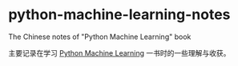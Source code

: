# python-machine-learning-notes
The Chinese notes of "Python Machine Learning" book

主要记录在学习 [Python Machine Learning](https://github.com/rasbt/python-machine-learning-book) 一书时的一些理解与收获。
